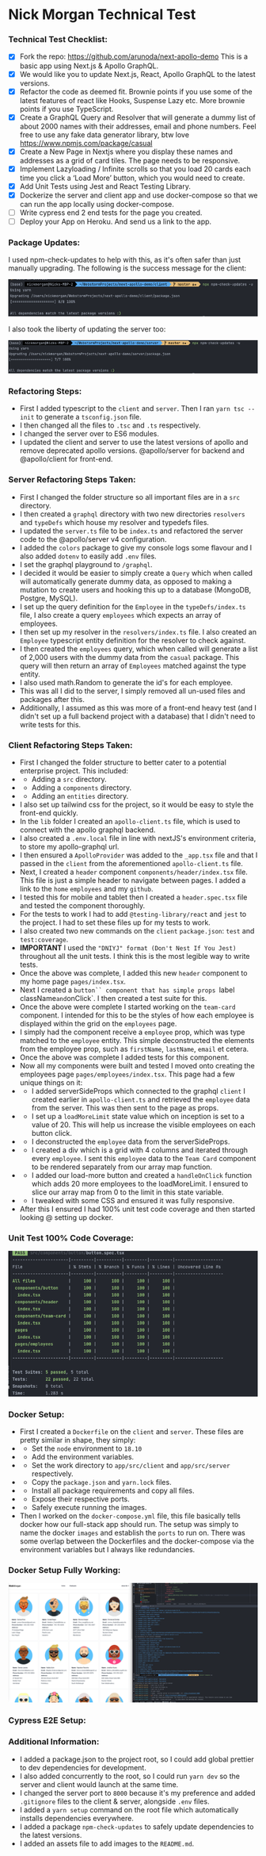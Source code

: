 # Nick Morgan Technical Test

### Technical Test Checklist:
- [x] Fork the repo: https://github.com/arunoda/next-apollo-demo This is a basic app using Next.js & Apollo GraphQL.
- [x] We would like you to update Next.js, React, Apollo GraphQL to the latest versions.
- [x] Refactor the code as deemed fit. Brownie points if you use some of the latest features of react like Hooks, Suspense Lazy etc. More brownie points if you use TypeScript.  
- [x] Create a GraphQL Query and Resolver that will generate a dummy list of about 2000 names with their addresses, email and phone numbers. Feel free to use any fake data generator library, btw love https://www.npmjs.com/package/casual
- [x] Create a New Page in Nextjs where you display these names and addresses as a grid of card tiles.  The page needs to be responsive.
- [x] Implement Lazyloading  / Infinite scrolls so that  you load 20 cards each time you click a ‘Load More’ button, which you would need to create.  
- [x] Add Unit Tests using Jest and React Testing Library.
- [x] Dockerize the server and client app and use docker-compose so that we can run the app locally using docker-compose.
- [ ] Write cypress end 2 end tests for the page you created.
- [ ] Deploy your App on Heroku. And send us a link to the app.

### Package Updates:
I used npm-check-updates to help with this, as it's often safer than just manually upgrading. The following is the success message for the client:

![client-update-image](./assets/client-update.png)

I also took the liberty of updating the server too:

![server-update-image](./assets/server-update.png)

### Refactoring Steps:
- First I added typescript to the `client` and `server`. Then I ran `yarn tsc --init` to generate a `tsconfig.json` file.
- I then changed all the files to `.tsc` and `.ts` respectively.
- I changed the server over to ES6 modules.
- I updated the client and server to use the latest versions of apollo and remove deprecated apollo versions. @apollo/server for backend and @apollo/client for front-end.

### Server Refactoring Steps Taken:
- First I changed the folder structure so all important files are in a `src` directory.
- I then created a `graphql` directory with two new directories `resolvers` and `typeDefs` which house my resolver and typedefs files.
- I updated the `server.ts` file to be `index.ts` and refactored the server code to the @apollo/server v4 configuration.
- I added the `colors` package to give my console logs some flavour and I also added `dotenv` to easily add `.env` files.
- I set the graphql playground to `/graphql`.
- I decided it would be easier to simply create a `Query` which when called will automatically generate dummy data, as opposed to making a mutation to create users and hooking this up to a database (MongoDB, Postgre, MySQL). 
- I set up the query definition for the `Employee` in the `typeDefs/index.ts` file, I also create a query `employees` which expects an array of employees.
- I then set up my resolver in the `resolvers/index.ts` file. I also created an `Employee` typescript entity definition for the resolver to check against.
- I then created the  `employees` query, which when called will generate a list of 2,000 users with the dummy data from the `casual` package. This query will then return an array of `Employees` matched against the type entity.
- I also used math.Random to generate the id's for each employee. 
- This was all I did to the server, I simply removed all un-used files and packages after this. 
- Additionally, I assumed as this was more of a front-end heavy test (and I didn't set up a full backend project with a database) that I didn't need to write tests for this.

### Client Refactoring Steps Taken:
- First I changed the folder structure to better cater to a potential enterprise project. This included:
- - Adding a `src` directory.
- - Adding a `components` directory.
- - Adding an `entities` directory.
- I also set up tailwind css for the project, so it would be easy to style the front-end quickly. 
- In the `lib` folder I created an `apollo-client.ts` file, which is used to connect with the apollo graphql backend.
- I also created a `.env.local` file in line with nextJS's environment criteria, to store my apollo-graphql url.
- I then ensured a `ApolloProvider` was added to the `_app.tsx` file and that I passed in the `client` from the aforementioned `apollo-client.ts` file.
- Next, I created a `header` component `components/header/index.tsx` file. This file is just a simple header to navigate between pages. I added a link to the `home` `employees` and my `github`.
- I tested this for mobile and tablet then I created a `header.spec.tsx` file and tested the component thoroughly.
- For the tests to work I had to add `@testing-library/react` and `jest` to the project. I had to set these files up for my tests to work.
- I also created two new commands on the `client` `package.json`: `test` and `test:coverage`.
- **IMPORTANT** I used the `"DNIYJ" format (Don't Nest If You Jest) `throughout all the unit tests. I think this is the most legible way to write tests.
- Once the above was complete, I added this new `header` component to my home page `pages/index.tsx`.
- Next I created a `button`` component that has simple props `label` `className` and `onClick`. I then created a test suite for this.
- Once the above were complete I started working on the `team-card` component. I intended for this to be the styles of how each employee is displayed within the grid on the `employees` page.
- I simply had the component receive a `employee` prop, which was type matched to the `employee` entity. This simple deconstructed the elements from the employee prop, such as `firstName`, `lastName`, `email` et cetera.
- Once the above was complete I added tests for this component. 
- Now all my components were built and tested I moved onto creating the employees page `pages/employees/index.tsx`. This page had a few unique things on it:
- - I added serverSideProps which connected to the graphql `client` I created earlier in `apollo-client.ts` and retrieved the `employee` data from the server. This was then sent to the page as props.
- - I set up a `loadMoreLimit` state value which on inception is set to a value of 20. This will help us increase the visible employees on each button click.
- - I deconstructed the `employee` data from the serverSideProps.
- - I created a div which is a grid with 4 columns and iterated through every `employee`. I sent this `employee` data to the `Team Card` component to be rendered separately from our array map function.
- - I added our load-more button and created a `handleOnClick` function which adds 20 more employees to the loadMoreLimit. I ensured to slice our array map from 0 to the limit in this state variable.
- - I tweaked with some CSS and ensured it was fully responsive. 
- After this I ensured I had 100% unit test code coverage and then started looking @ setting up docker. 

### Unit Test 100% Code Coverage:
![Unit Test 100% Code Coverage](./assets/unit-test-coverage.png)

### Docker Setup:
- First I created a `Dockerfile` on the `client` and `server`. These files are pretty similar in shape, they simply:
- - Set the `node` environment to `18.10`
- - Add the environment variables.
- - Set the work directory to `app/src/client` and `app/src/server` respectively.
- - Copy the `package.json` and `yarn.lock` files.
- - Install all package requirements and copy all files.
- - Expose their respective ports.
- - Safely execute running the images.
- Then I worked on the `docker-compose.yml` file, this file basically tells docker how our full-stack app should run. The setup was simply to name the docker `images` and establish the `ports` to run on. There was some overlap between the Dockerfiles and the docker-compose via the environment variables but I always like redundancies.

### Docker Setup Fully Working:
![Docker Setup Fully Working](./assets/docker-preview.png)

### Cypress E2E Setup:

### Additional Information:
- I added a package.json to the project root, so I could add global prettier to dev dependencies for development.
- I also added concurrently to the root, so I could run `yarn dev` so the server and client would launch at the same time.
- I changed the server port to `8000` because it's my preference and added `.gitignore` files to the client & server, alongside `.env` files.
- I added a `yarn setup` command on the root file which automatically installs dependencies everywhere.
- I added a package `npm-check-updates` to safely update dependencies to the latest versions.
- I added an assets file to add images to the `README.md`.


